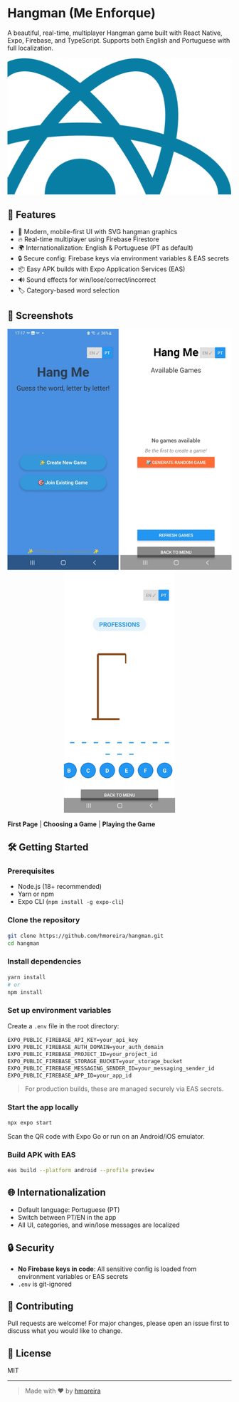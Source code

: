 # Hangman (Me Enforque)

A beautiful, real-time, multiplayer Hangman game built with React Native, Expo, Firebase, and TypeScript. Supports both English and Portuguese with full localization.

![screenshot](assets/images/partial-react-logo.png)

## 🚀 Features

- 🎨 Modern, mobile-first UI with SVG hangman graphics
- 🔥 Real-time multiplayer using Firebase Firestore
- 🌍 Internationalization: English & Portuguese (PT as default)
- 🔒 Secure config: Firebase keys via environment variables & EAS secrets
- 📦 Easy APK builds with Expo Application Services (EAS)
- 🔊 Sound effects for win/lose/correct/incorrect
- 🏷️ Category-based word selection

## 📱 Screenshots

<p align="center">
	<img src="assets/images/first%20page.jpeg" alt="First Page" width="250" />
	<img src="assets/images/choosing%20a%20game.jpeg" alt="Choosing a Game" width="250" />
	<img src="assets/images/playing%20the%20game.jpeg" alt="Playing the Game" width="250" />
</p>

**First Page** | **Choosing a Game** | **Playing the Game**

## 🛠️ Getting Started

### Prerequisites
- Node.js (18+ recommended)
- Yarn or npm
- Expo CLI (`npm install -g expo-cli`)

### Clone the repository
```sh
git clone https://github.com/hmoreira/hangman.git
cd hangman
```

### Install dependencies
```sh
yarn install
# or
npm install
```

### Set up environment variables
Create a `.env` file in the root directory:
```env
EXPO_PUBLIC_FIREBASE_API_KEY=your_api_key
EXPO_PUBLIC_FIREBASE_AUTH_DOMAIN=your_auth_domain
EXPO_PUBLIC_FIREBASE_PROJECT_ID=your_project_id
EXPO_PUBLIC_FIREBASE_STORAGE_BUCKET=your_storage_bucket
EXPO_PUBLIC_FIREBASE_MESSAGING_SENDER_ID=your_messaging_sender_id
EXPO_PUBLIC_FIREBASE_APP_ID=your_app_id
```
> For production builds, these are managed securely via EAS secrets.

### Start the app locally
```sh
npx expo start
```
Scan the QR code with Expo Go or run on an Android/iOS emulator.

### Build APK with EAS
```sh
eas build --platform android --profile preview
```

## 🌐 Internationalization
- Default language: Portuguese (PT)
- Switch between PT/EN in the app
- All UI, categories, and win/lose messages are localized

## 🔒 Security
- **No Firebase keys in code**: All sensitive config is loaded from environment variables or EAS secrets
- `.env` is git-ignored

## 🤝 Contributing
Pull requests are welcome! For major changes, please open an issue first to discuss what you would like to change.

## 📄 License
MIT

---

> Made with ❤️ by [hmoreira](https://github.com/hmoreira)
